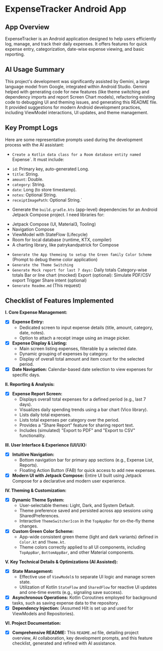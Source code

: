 # ExpenseTracker Android App

## App Overview

ExpenseTracker is an Android application designed to help users efficiently log, manage, and track
their daily expenses. It offers features for quick expense entry, categorization, date-wise expense
viewing, and basic reporting.

## AI Usage Summary

This project's development was significantly assisted by Gemini, a large language model from Google,
integrated within Android Studio. Gemini helped with generating code for new features (like theme
switching and dependency imports and report Screen Chart models), refactoring existing code to debugging UI and theming issues, and generating this README file. It provided
suggestions for modern Android development practices, including ViewModel interactions, UI updates,
and theme management.

## Key Prompt Logs

Here are some representative prompts used during the development process with the AI assistant:

* `Create a Kotlin data class for a Room database entity named `Expense`. It must include:

- `id`: Primary key, auto-generated Long.
- `title`: String.
- `amount`: Double.
- `category`: String.
- `date`: Long (to store timestamp).
- `notes`: Optional String.
- `receiptImagePath`: Optional String.`

* Generate the `build.gradle.kts` (app-level) dependencies for an Android Jetpack Compose project. I
  need libraries for:

- Jetpack Compose (UI, Material3, Tooling)
- Navigation Compose
- ViewModel with StateFlow (Lifecycle)
- Room for local database (runtime, KTX, compiler)
- A charting library, like patrykandpatrick for Compose

* `Generate the App themeing to setup the Green family Color Scheme ` (Prompt to debug theme color
  application)
* `Generate the Theme Switching`
* `Generate Mock report for last 7 days:`
  Daily totals
  Category-wise totals
  Bar or line chart (mocked)
  Export (optional):
  Simulate PDF/CSV export
  Trigger Share intent (optional)
* `Generate Readme.md` (This request)

## Checklist of Features Implemented

**I. Core Expense Management:**

-   [x] **Expense Entry:**
    - Dedicated screen to input expense details (title, amount, category, date, notes).
    - Option to attach a receipt image using an image picker.
-   [x] **Expense Display & Listing:**
    - Main screen listing expenses, filterable by a selected date.
    - Dynamic grouping of expenses by category.
    - Display of overall total amount and item count for the selected period.
-   [x] **Date Navigation:** Calendar-based date selection to view expenses for specific days.

**II. Reporting & Analysis:**

-   [x] **Expense Report Screen:**
    - Displays overall total expenses for a defined period (e.g., last 7 days).
    - Visualizes daily spending trends using a bar chart (Vico library).
    - Lists daily total expenses.
    - Lists total expenses per category over the period.
    - Provides a "Share Report" feature for sharing report text.
    - Includes (simulated) "Export to PDF" and "Export to CSV" functionality.

**III. User Interface & Experience (UI/UX):**

-   [x] **Intuitive Navigation:**
    - Bottom navigation bar for primary app sections (e.g., Expense List, Reports).
    - Floating Action Button (FAB) for quick access to add new expenses.
-   [x] **Modern UI with Jetpack Compose:** Entire UI built using Jetpack Compose for a declarative
    and modern user experience.

**IV. Theming & Customization:**

-   [x] **Dynamic Theme System:**
    - User-selectable themes: Light, Dark, and System Default.
    - Theme preference saved and persisted across app sessions using SharedPreferences.
    - Interactive `ThemeSwitcherIcon` in the `TopAppBar` for on-the-fly theme changes.
-   [x] **Custom Green Color Scheme:**
    - App-wide consistent green theme (light and dark variants) defined in `Color.kt` and
      `Theme.kt`.
    - Theme colors correctly applied to all UI components, including `TopAppBar`, `BottomAppBar`,
      and other Material components.

**V. Key Technical Details & Optimizations (AI Assisted):**

-   [x] **State Management:**
    - Effective use of `ViewModel`s to separate UI logic and manage screen state.
    - Utilization of Kotlin `StateFlow` and `SharedFlow` for reactive UI updates and one-time
      events (e.g., signaling save success).
-   [x] **Asynchronous Operations:** Kotlin Coroutines employed for background tasks, such as saving
    expense data to the repository.
-   [x] **Dependency Injection:** (Assumed Hilt is set up and used for ViewModels and Repositories).

**VI. Project Documentation:**

-   [x] **Comprehensive README:** This `README.md` file, detailing project overview, AI
    collaboration, key development prompts, and this feature checklist, generated and refined with
    AI assistance.

